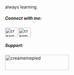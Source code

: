 always learning.

<h5 align="left">Connect with me:</h5>
<p align="left">
<a href="https://instagram.com/aryanp4ndey" target="blank"><img align="center" src="https://raw.githubusercontent.com/rahuldkjain/github-profile-readme-generator/master/src/images/icons/Social/instagram.svg" alt="creamemepied" height="30" width="40" /></a>
<a href="https://www.youtube.com/c/creamemepied" target="blank"><img align="center" src="https://raw.githubusercontent.com/rahuldkjain/github-profile-readme-generator/master/src/images/icons/Social/youtube.svg" alt="creamemepied" height="30" width="40" /></a>
</p>

<h5 align="left">Support:</h5>
<p><a href="https://www.buymeacoffee.com/creamemepied1"> <img align="left" src="https://cdn.buymeacoffee.com/buttons/v2/default-yellow.png" height="50" width="210" alt="creamemepied" /></a></p><br><br>


